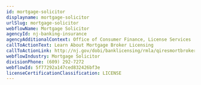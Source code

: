 ```yaml
---
id: mortgage-solicitor
displayname: mortgage-solicitor
urlSlug: mortgage-solicitor
webflowName: Mortgage Solicitor
agencyId: nj-banking-insurance
agencyAdditionalContext: Office of Consumer Finance, License Services
callToActionText: Learn About Mortgage Broker Licensing
callToActionLink: http://nj.gov/dobi/banklicensing/rmla/qiresmortbroker.html
webflowIndustry: Mortgage Solicitor
divisionPhone: (609) 292-7272
webflowId: 5f77292a147ced832426bf3e
licenseCertificationClassification: LICENSE
---
```

